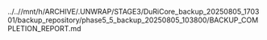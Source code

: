 ../..//mnt/h/ARCHIVE/.UNWRAP/STAGE3/DuRiCore_backup_20250805_170301/backup_repository/phase5_5_backup_20250805_103800/BACKUP_COMPLETION_REPORT.md